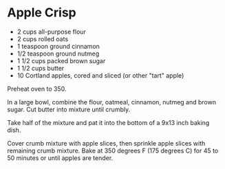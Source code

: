 # Apple Crisp

- 2 cups all-purpose flour
- 2 cups rolled oats
- 1 teaspoon ground cinnamon
- 1/2 teaspoon ground nutmeg
- 1 1/2 cups packed brown sugar
- 1 1/2 cups butter
- 10 Cortland apples, cored and sliced (or other "tart" apple)

Preheat oven to 350.

In a large bowl, combine the flour, oatmeal, cinnamon, nutmeg and
brown sugar. Cut butter into mixture until crumbly.

Take half of the mixture and pat it into the bottom of a 9x13 inch
baking dish.

Cover crumb mixture with apple slices, then sprinkle apple slices with
remaining crumb mixture. Bake at 350 degrees F (175 degrees C) for 45
to 50 minutes or until apples are tender.
